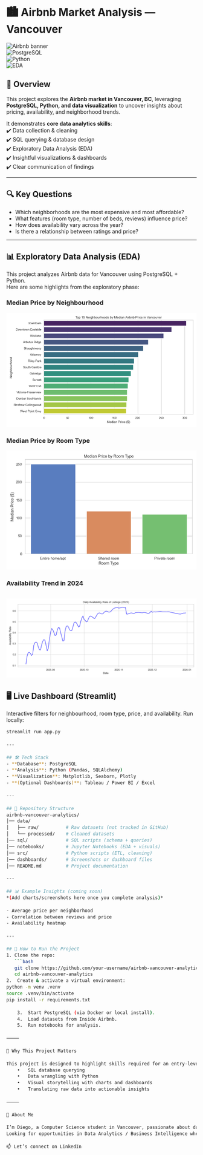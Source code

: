 # 🏙️ Airbnb Market Analysis — Vancouver  

![Airbnb banner](https://img.shields.io/badge/Project-Data%20Analytics-blueviolet)  
![PostgreSQL](https://img.shields.io/badge/Database-PostgreSQL-blue)  
![Python](https://img.shields.io/badge/Code-Python-yellow)  
![EDA](https://img.shields.io/badge/Process-EDA-green)  

## 📌 Overview  
This project explores the **Airbnb market in Vancouver, BC**, leveraging **PostgreSQL, Python, and data visualization** to uncover insights about pricing, availability, and neighborhood trends.  

It demonstrates **core data analytics skills**:  
✔️ Data collection & cleaning  
✔️ SQL querying & database design  
✔️ Exploratory Data Analysis (EDA)  
✔️ Insightful visualizations & dashboards  
✔️ Clear communication of findings  

---

## 🔍 Key Questions  
- Which neighborhoods are the most expensive and most affordable?  
- What features (room type, number of beds, reviews) influence price?  
- How does availability vary across the year?  
- Is there a relationship between ratings and price?  

---
## 📊 Exploratory Data Analysis (EDA)

This project analyzes Airbnb data for Vancouver using PostgreSQL + Python.  
Here are some highlights from the exploratory phase:

### Median Price by Neighbourhood
![Median Price by Neighbourhood](notebooks/dashboards/median_price_neighbourhood.png)

### Median Price by Room Type
![Median Price by Room Type](notebooks/dashboards/median_price_roomtype.png)

### Availability Trend in 2024
![Availability Trend](notebooks/dashboards/availability_trend.png)
---

## 🖥️ Live Dashboard (Streamlit)
Interactive filters for neighbourhood, room type, price, and availability.
Run locally:
```bash
streamlit run app.py

---

## 🛠️ Tech Stack  
- **Database**: PostgreSQL  
- **Analysis**: Python (Pandas, SQLAlchemy)  
- **Visualization**: Matplotlib, Seaborn, Plotly  
- **(Optional Dashboards)**: Tableau / Power BI / Excel  

---

## 📂 Repository Structure  
airbnb-vancouver-analytics/
│── data/
│   ├── raw/          # Raw datasets (not tracked in GitHub)
│   └── processed/    # Cleaned datasets
│── sql/              # SQL scripts (schema + queries)
│── notebooks/        # Jupyter Notebooks (EDA + visuals)
│── src/              # Python scripts (ETL, cleaning)
│── dashboards/       # Screenshots or dashboard files
│── README.md         # Project documentation

---

## 📊 Example Insights (coming soon)  
*(Add charts/screenshots here once you complete analysis)*  

- Average price per neighborhood  
- Correlation between reviews and price  
- Availability heatmap  

---

## 🚀 How to Run the Project  
1. Clone the repo:  
   ```bash
   git clone https://github.com/your-username/airbnb-vancouver-analytics.git
   cd airbnb-vancouver-analytics
2.	Create & activate a virtual environment:
python -m venv .venv
source .venv/bin/activate
pip install -r requirements.txt

	3.	Start PostgreSQL (via Docker or local install).
	4.	Load datasets from Inside Airbnb.
	5.	Run notebooks for analysis.

⸻

🎯 Why This Project Matters

This project is designed to highlight skills required for an entry-level Data Analyst role, including:
	•	SQL database querying
	•	Data wrangling with Python
	•	Visual storytelling with charts and dashboards
	•	Translating raw data into actionable insights

⸻

👤 About Me

I’m Diego, a Computer Science student in Vancouver, passionate about data and problem-solving.
Looking for opportunities in Data Analytics / Business Intelligence where I can apply and grow these skills.

📫 Let’s connect on LinkedIn



